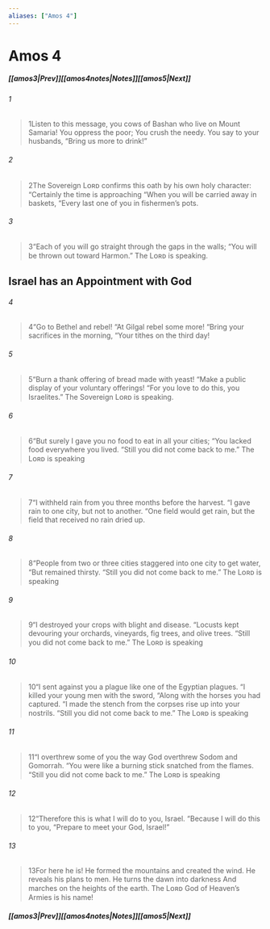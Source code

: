 ```yaml
---
aliases: ["Amos 4"]
---
```

# Amos 4
##### <span class=arrow-left></span>[[amos3|Prev]]<span class=navigation-separator></span>[[amos4notes|Notes]]<span class=navigation-separator></span>[[amos5|Next]]<span class=arrow-right></span>
###### 1
><span class=verse-first-poetry>1</span>Listen to this message, you cows of Bashan who live on Mount Samaria!
>You oppress the poor;
>You crush the needy.
>You say to your husbands,
><span class=poetry-quote-double>“</span>Bring us more to drink!”
###### 2
><span class=verse-body-poetry>2</span>The Sovereign Lᴏʀᴅ confirms this oath by his own holy character:
><span class=poetry-quote-double>“</span>Certainly the time is approaching
><span class=poetry-quote-double>“</span>When you will be carried away in baskets,
><span class=poetry-quote-double>“</span>Every last one of you in fishermen’s pots.
###### 3
><span class=verse-body-poetry>3</span><span class=poetry-quote-double>“</span>Each of you will go straight through the gaps in the walls;
><span class=poetry-quote-double>“</span>You will be thrown out toward Harmon.”
>The Lᴏʀᴅ is speaking.
## Israel has an Appointment with God
###### 4
><span class=verse-first-poetry>4</span><span class=poetry-quote-double>“</span>Go to Bethel and rebel!
><span class=poetry-quote-double>“</span>At Gilgal rebel some more!
><span class=poetry-quote-double>“</span>Bring your sacrifices in the morning,
><span class=poetry-quote-double>“</span>Your tithes on the third day!
###### 5
><span class=verse-body-poetry>5</span><span class=poetry-quote-double>“</span>Burn a thank offering of bread made with yeast!
><span class=poetry-quote-double>“</span>Make a public display of your voluntary offerings!
><span class=poetry-quote-double>“</span>For you love to do this, you Israelites.”
>The Sovereign Lᴏʀᴅ is speaking.
<div class=paragraph-break></div>

###### 6
><span class=verse-first-poetry>6</span><span class=poetry-quote-double>“</span>But surely I gave you no food to eat in all your cities;
><span class=poetry-quote-double>“</span>You lacked food everywhere you lived.
><span class=poetry-quote-double>“</span>Still you did not come back to me.”
>The Lᴏʀᴅ is speaking
###### 7
><span class=verse-body-poetry>7</span><span class=poetry-quote-double>“</span>I withheld rain from you three months before the harvest.
><span class=poetry-quote-double>“</span>I gave rain to one city, but not to another.
><span class=poetry-quote-double>“</span>One field would get rain, but the field that received no rain dried up.
###### 8
><span class=verse-body-poetry>8</span><span class=poetry-quote-double>“</span>People from two or three cities staggered into one city to get water,
><span class=poetry-quote-double>“</span>But remained thirsty.
><span class=poetry-quote-double>“</span>Still you did not come back to me.”
>The Lᴏʀᴅ is speaking
###### 9
><span class=verse-body-poetry>9</span><span class=poetry-quote-double>“</span>I destroyed your crops with blight and disease.
><span class=poetry-quote-double>“</span>Locusts kept devouring your orchards, vineyards, fig trees, and olive trees.
><span class=poetry-quote-double>“</span>Still you did not come back to me.”
>The Lᴏʀᴅ is speaking
###### 10
><span class=verse-body-poetry>10</span><span class=poetry-quote-double>“</span>I sent against you a plague like one of the Egyptian plagues.
><span class=poetry-quote-double>“</span>I killed your young men with the sword,
><span class=poetry-quote-double>“</span>Along with the horses you had captured.
><span class=poetry-quote-double>“</span>I made the stench from the corpses rise up into your nostrils.
><span class=poetry-quote-double>“</span>Still you did not come back to me.”
>The Lᴏʀᴅ is speaking
###### 11
><span class=verse-body-poetry>11</span><span class=poetry-quote-double>“</span>I overthrew some of you the way God overthrew Sodom and Gomorrah.
><span class=poetry-quote-double>“</span>You were like a burning stick snatched from the flames.
><span class=poetry-quote-double>“</span>Still you did not come back to me.”
>The Lᴏʀᴅ is speaking
###### 12
><span class=verse-body-poetry>12</span><span class=poetry-quote-double>“</span>Therefore this is what I will do to you, Israel.
><span class=poetry-quote-double>“</span>Because I will do this to you,
><span class=poetry-quote-double>“</span>Prepare to meet your God, Israel!”
###### 13
><span class=verse-body-poetry>13</span>For here he is!
>He formed the mountains and created the wind.
>He reveals his plans to men.
>He turns the dawn into darkness
>And marches on the heights of the earth.
>The Lᴏʀᴅ God of Heaven’s Armies is his name!
##### <span class=arrow-left></span>[[amos3|Prev]]<span class=navigation-separator></span>[[amos4notes|Notes]]<span class=navigation-separator></span>[[amos5|Next]]<span class=arrow-right></span>